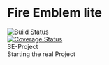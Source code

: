 # Fire Emblem lite

[![Build Status](https://travis-ci.org/HalfUnitato/FElite.svg?branch=DI)](https://travis-ci.org/HalfUnitato/FElite)\
[![Coverage Status](https://coveralls.io/repos/github/HalfUnitato/FElite/badge.svg?branch=DI)](https://coveralls.io/github/HalfUnitato/FElite?branch=DI)\
SE-Project\
Starting the real Project
